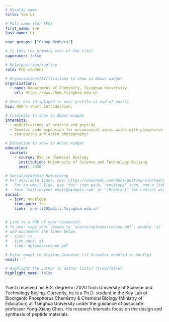 ```yaml
---
# Display name
title: Yue Li

# Full name (for SEO)
first_name: Yue
last_name: Li

user_groups: ["Group Members"]

# Is this the primary user of the site?
superuser: false

# Role/position/tagline
role: PhD student

# Organizations/Affiliations to show in About widget
organizations:
  - name: Department of Chemistry, Tsinghua University
    url: https://www.chem.tsinghua.edu.cn

# Short bio (displayed in user profile at end of posts)
bio: WSH's short introduction.

# Interests to show in About widget
interests:
  - modifications of protein and peptide
  - Genetic code expansion for uncanonical amino acids with phosphorus groups
  - stargazing and astro photography!

# Education to show in About widget
education:
  courses:
    - course: BSc in Chemical Biology
      institution: University of Science and Technology Beijing
      year: 2020

# Social/Academic Networking
# For available icons, see: https://wowchemy.com/docs/getting-started/page-builder/#icons
#   For an email link, use "fas" icon pack, "envelope" icon, and a link in the
#   form "mailto:your-email@example.com" or "/#contact" for contact widget.
social:
  - icon: envelope
    icon_pack: fas
    link: 'yue-li20@mails.tsinghua.edu.cn'
  

# Link to a PDF of your resume/CV.
# To use: copy your resume to `static/uploads/resume.pdf`, enable `ai` icons in `params.yaml`,
# and uncomment the lines below.
# - icon: cv
#   icon_pack: ai
#   link: uploads/resume.pdf

# Enter email to display Gravatar (if Gravatar enabled in Config)
email: ''

# Highlight the author in author lists? (true/false)
highlight_name: false
---
```


Yue Li received his B.S. degree in 2020 from University of Science and Technology Beijing. Currently, he is a Ph.D. student in the Key Lab of Bioorganic Phosphorus Chemistry & Chemical Biology (Ministry of Education) at Tsinghua University under the guidance of associate professor Yong-Xiang Chen. His research interests focus on the design and synthesis of peptide materials. 



